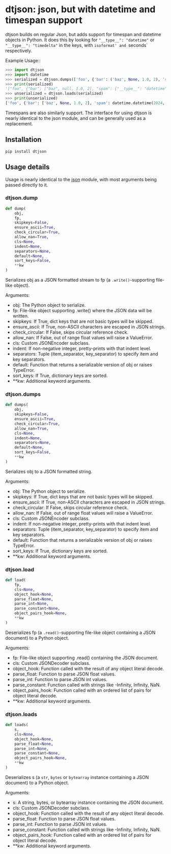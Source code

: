 # dtjson: json, but with datetime and timespan support

dtjson builds on regular Json, but adds support for timespan and datetime objects in Python. It does this by looking for `"__type__": "datetime"` or `"__type__": "timedelta"` in the keys, with `isoformat' and `seconds` respectively.

Example Usage::

```python
>>> import dtjson
>>> import datetime
>>> serialized = dtjson.dumps(['foo', {'bar': ('baz', None, 1.0, 2), 'spam': datetime.datetime.now()}])
>>> print(serialized)
'["foo", {"bar": ["baz", null, 1.0, 2], "spam": {"__type__": "datetime", "isoformat": "2024-05-25T14:23:36.769090"}}]'
>>> unserialized = dtjson.loads(serialized)
>>> print(unserialized)
['foo', {'bar': ['baz', None, 1.0, 2], 'spam': datetime.datetime(2024, 5, 25, 14, 23, 36, 769090)}]
```

Timespans are also similarly support. The interface for using dtjson is nearly identical to the json module, and can be generally used as a replacement.

## Installation

```
pip install dtjson
```

## Usage details

Usage is nearly identical to the [json](https://docs.python.org/3/library/json.html) module, with most arguments being passed directly to it.

### dtjson.dump

```python
def dump(
    obj,
    fp,
    skipkeys=False,
    ensure_ascii=True,
    check_circular=True,
    allow_nan=True,
    cls=None,
    indent=None,
    separators=None,
    default=None,
    sort_keys=False,
    **kw
)
```

Serializes obj as a JSON formatted stream to fp (a `.write()`-supporting file-like object).

Arguments:

 - obj: The Python object to serialize.
 - fp: File-like object supporting .write() where the JSON data will be written.
 - skipkeys: If True, dict keys that are not basic types will be skipped.
 - ensure_ascii: If True, non-ASCII characters are escaped in JSON strings.
 - check_circular: If False, skips circular reference check.
 - allow_nan: If False, out of range float values will raise a ValueError.
 - cls: Custom JSONEncoder subclass.
 - indent: If non-negative integer, pretty-prints with that indent level.
 - separators: Tuple (item_separator, key_separator) to specify item and key separators.
 - default: Function that returns a serializable version of obj or raises TypeError.
 - sort_keys: If True, dictionary keys are sorted.
 - **kw: Additional keyword arguments.

### dtjson.dumps

```python
def dumps(
    obj,
    skipkeys=False,
    ensure_ascii=True,
    check_circular=True,
    allow_nan=True,
    cls=None,
    indent=None,
    separators=None,
    default=None,
    sort_keys=False,
    **kw
)
```

Serializes obj to a JSON formatted string.

Arguments:

 - obj: The Python object to serialize.
 - skipkeys: If True, dict keys that are not basic types will be skipped.
 - ensure_ascii: If True, non-ASCII characters are escaped in JSON strings.
 - check_circular: If False, skips circular reference check.
 - allow_nan: If False, out of range float values will raise a ValueError.
 - cls: Custom JSONEncoder subclass.
 - indent: If non-negative integer, pretty-prints with that indent level.
 - separators: Tuple (item_separator, key_separator) to specify item and key separators.
 - default: Function that returns a serializable version of obj or raises TypeError.
 - sort_keys: If True, dictionary keys are sorted.
 - **kw: Additional keyword arguments.

### dtjson.load

```python
def load(
    fp,
    cls=None,
    object_hook=None,
    parse_float=None,
    parse_int=None,
    parse_constant=None,
    object_pairs_hook=None,
    **kw
)
```
Deserializes fp (a `.read()`-supporting file-like object containing a JSON document) to a Python object.

Arguments:

 - fp: File-like object supporting .read() containing the JSON document.
 - cls: Custom JSONDecoder subclass.
 - object_hook: Function called with the result of any object literal decode.
 - parse_float: Function to parse JSON float values.
 - parse_int: Function to parse JSON int values.
 - parse_constant: Function called with strings like -Infinity, Infinity, NaN.
 - object_pairs_hook: Function called with an ordered list of pairs for object literal decode.
 - **kw: Additional keyword arguments.

### dtjson.loads

```python
def loads(
    s,
    cls=None,
    object_hook=None,
    parse_float=None,
    parse_int=None,
    parse_constant=None,
    object_pairs_hook=None,
    **kw
)
```

Deserializes s (a `str`, `bytes` or `bytearray` instance containing a JSON document) to a Python object.

Arguments:

 - s: A string, bytes, or bytearray instance containing the JSON document.
 - cls: Custom JSONDecoder subclass.
 - object_hook: Function called with the result of any object literal decode.
 - parse_float: Function to parse JSON float values.
 - parse_int: Function to parse JSON int values.
 - parse_constant: Function called with strings like -Infinity, Infinity, NaN.
 - object_pairs_hook: Function called with an ordered list of pairs for object literal decode.
 - **kw: Additional keyword arguments.